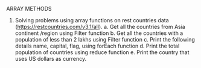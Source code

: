 ARRAY METHODS

1. Solving problems using array functions on rest countries data (https://restcountries.com/v3.1/all).
a. Get all the countries from Asia continent /region using Filter function
b. Get all the countries with a population of less than 2 lakhs using Filter function
c. Print the following details name, capital, flag, using forEach function
d. Print the total population of countries using reduce function
e. Print the country that uses US dollars as currency.
